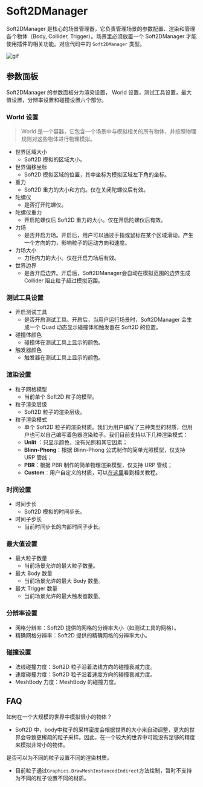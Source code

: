 # Soft2DManager

Soft2DManager 是核心的场景管理器，它负责管理场景的参数配置、渲染和管理各个物体（Body, Collider, Trigger）。场景里必须放置一个 Soft2DManager 才能使用插件的相关功能。对应代码中的 `Soft2DManager` 类型。

![gif](../../images/Soft2DManager.gif)

## 参数面板

Soft2DManager 的参数面板分为渲染设置， World 设置，测试工具设置，最大值设置，分辨率设置和碰撞设置六个部分。

### World 设置

> World 是一个容器，它包含一个场景中与模拟相关的所有物体，并按照物理规则对这些物体进行物理模拟。

- 世界区域大小
  - Soft2D 模拟的区域大小。
- 世界偏移坐标
  - Soft2D 模拟区域的位置，其中坐标为模拟区域左下角的坐标。
- 重力
  - Soft2D 重力的大小和方向。仅在关闭陀螺仪后有效。
- 陀螺仪
  - 是否打开陀螺仪。
- 陀螺仪重力
  - 开启陀螺仪后 Soft2D 重力的大小。仅在开启陀螺仪后有效。
- 力场
  - 是否开启力场。开启后，用户可以通过手指或鼠标在某个区域滑动，产生一个方向的力，影响粒子的运动方向和速度。
- 力场大小
  - 力场内力的大小。仅在开启力场后有效。
- 世界边界
  - 是否开启边界。开启后，Soft2DManager会自动在模拟范围的边界生成 Collider 阻止粒子超过模拟范围。

### 测试工具设置

- 开启测试工具
  - 是否开启测试工具。开启后，当用户运行场景时，Soft2DManager 会生成一个 Quad 动态显示碰撞体和触发器在 Soft2D 的位置。
- 碰撞体颜色
  - 碰撞体在测试工具上显示的颜色。
- 触发器颜色
  - 触发器在测试工具上显示的颜色。

### 渲染设置

- 粒子网格模型
  - 当前单个 Soft2D 粒子的模型。
- 粒子渲染层级
  - Soft2D 粒子的渲染层级。
- 粒子渲染模式
  - 单个 Soft2D 粒子的渲染材质。我们为用户编写了三种类型的材质，但用户也可以自己编写着色器渲染粒子。我们目前支持以下几种渲染模式：
  - **Unlit** ：只显示颜色，没有光照和其它因素；
  - **Blinn-Phong**：根据 Blinn-Phong 公式制作的简单光照模型，仅支持 URP 管线；
  - **PBR**：根据 PBR 制作的简单物理渲染模型，仅支持 URP 管线；
  - **Custom**：用户自定义的材质，可以[在这里](./CustomShader.md)看到相关教程。

### 时间设置

- 时间步长
  - Soft2D 模拟的时间步长。
- 时间子步长
  - 当前时间步长的内部时间子步长。

### 最大值设置

- 最大粒子数量
  - 当前场景允许的最大粒子数量。
- 最大 Body 数量
  - 当前场景允许的最大 Body 数量。
- 最大 Trigger 数量
  - 当前场景允许的最大触发器数量。

### 分辨率设置

- 网格分辨率：Soft2D 提供的网格的分辨率大小（如测试工具的网格）。
- 精确网格分辨率：Soft2D 提供的精确网格的分辨率大小。

### 碰撞设置

- 法线碰撞力度：Soft2D 粒子沿着法线方向的碰撞衰减力度。
- 速度碰撞力度：Soft2D 粒子沿着速度方向的碰撞衰减力度。
- MeshBody 力度：MeshBody 的碰撞力度。

## FAQ

如何在一个大规模的世界中模拟很小的物体？

- Soft2D 中，body中粒子的采样密度会根据世界的大小来自动调整，更大的世界会导致更稀疏的粒子采样。因此，在一个较大的世界中可能没有足够的精度来模拟非常小的物体。

是否可以为不同的粒子设置不同的渲染材质。

- 目前粒子通过`Graphics.DrawMeshInstancedIndirect`方法绘制，暂时不支持为不同的粒子设置不同的材质。
